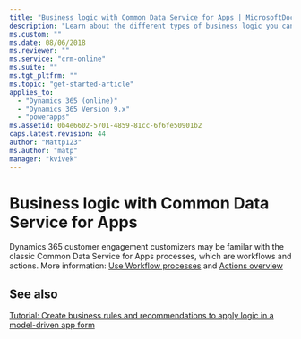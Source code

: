 ```yaml
---
title: "Business logic with Common Data Service for Apps | MicrosoftDocs"
description: "Learn about the different types of business logic you can use in your app"
ms.custom: ""
ms.date: 08/06/2018
ms.reviewer: ""
ms.service: "crm-online"
ms.suite: ""
ms.tgt_pltfrm: ""
ms.topic: "get-started-article"
applies_to: 
  - "Dynamics 365 (online)"
  - "Dynamics 365 Version 9.x"
  - "powerapps"
ms.assetid: 0b4e6602-5701-4859-81cc-6f6fe50901b2
caps.latest.revision: 44
author: "Mattp123"
ms.author: "matp"
manager: "kvivek"
---
```

# Business logic with Common Data Service for Apps

Dynamics 365 customer engagement customizers may be familar with the classic Common Data Service for Apps processes, which are workflows and actions. More information: [Use Workflow processes](/flow/workflow-processes) and [Actions overview](/flow/actions)
  
## See also  
[Tutorial: Create business rules and recommendations to apply logic in a model-driven app form](create-business-rules-recommendations-apply-logic-form.md)